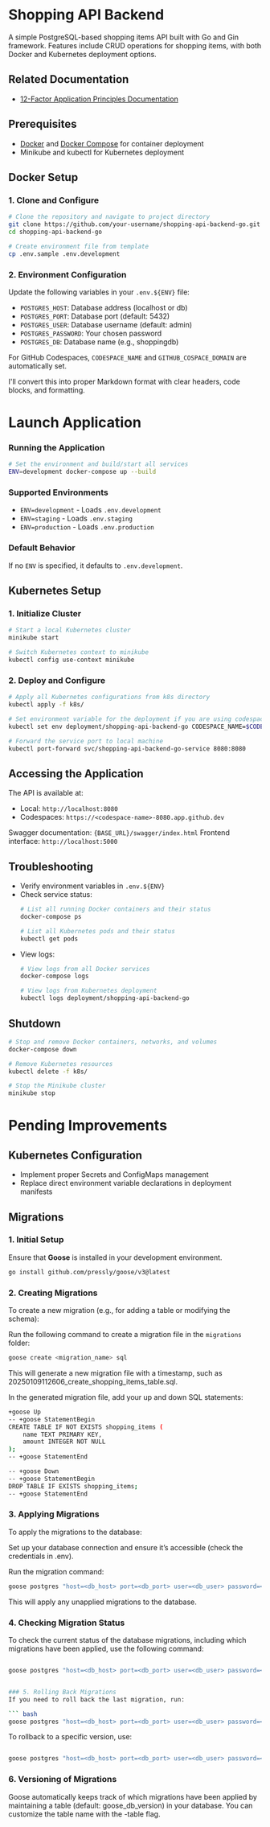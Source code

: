 # Shopping API Backend

A simple PostgreSQL-based shopping items API built with Go and Gin framework. Features include CRUD operations for shopping items, with both Docker and Kubernetes deployment options.

## Related Documentation
- [12-Factor Application Principles Documentation](https://github.com/priyaP22/shopping-api-backend-go/blob/main/12-Factor-Methodology.md)

## Prerequisites

- [Docker](https://www.docker.com/get-started) and [Docker Compose](https://docs.docker.com/compose/) for container deployment
- Minikube and kubectl for Kubernetes deployment

## Docker Setup

### 1. Clone and Configure

```bash
# Clone the repository and navigate to project directory
git clone https://github.com/your-username/shopping-api-backend-go.git
cd shopping-api-backend-go

# Create environment file from template
cp .env.sample .env.development
```

### 2. Environment Configuration

Update the following variables in your `.env.${ENV}` file:

- `POSTGRES_HOST`: Database address (localhost or db)
- `POSTGRES_PORT`: Database port (default: 5432)
- `POSTGRES_USER`: Database username (default: admin)
- `POSTGRES_PASSWORD`: Your chosen password
- `POSTGRES_DB`: Database name (e.g., shoppingdb)

For GitHub Codespaces, `CODESPACE_NAME` and `GITHUB_COSPACE_DOMAIN` are automatically set.

I'll convert this into proper Markdown format with clear headers, code blocks, and formatting.

# Launch Application

### Running the Application

```bash
# Set the environment and build/start all services
ENV=development docker-compose up --build
```

### Supported Environments

* `ENV=development` - Loads `.env.development`
* `ENV=staging` - Loads `.env.staging`
* `ENV=production` - Loads `.env.production`

### Default Behavior

If no `ENV` is specified, it defaults to `.env.development`.

## Kubernetes Setup

### 1. Initialize Cluster

```bash
# Start a local Kubernetes cluster
minikube start

# Switch Kubernetes context to minikube
kubectl config use-context minikube
```

### 2. Deploy and Configure

```bash
# Apply all Kubernetes configurations from k8s directory
kubectl apply -f k8s/

# Set environment variable for the deployment if you are using codespace
kubectl set env deployment/shopping-api-backend-go CODESPACE_NAME=$CODESPACE_NAME

# Forward the service port to local machine
kubectl port-forward svc/shopping-api-backend-go-service 8080:8080
```

## Accessing the Application

The API is available at:
- Local: `http://localhost:8080`
- Codespaces: `https://<codespace-name>-8080.app.github.dev`

Swagger documentation: `{BASE_URL}/swagger/index.html`
Frontend interface: `http://localhost:5000`

## Troubleshooting

- Verify environment variables in `.env.${ENV}`
- Check service status:
  ```bash
  # List all running Docker containers and their status
  docker-compose ps

  # List all Kubernetes pods and their status
  kubectl get pods
  ```
- View logs:
  ```bash
  # View logs from all Docker services
  docker-compose logs

  # View logs from Kubernetes deployment
  kubectl logs deployment/shopping-api-backend-go
  ```

## Shutdown

```bash
# Stop and remove Docker containers, networks, and volumes
docker-compose down

# Remove Kubernetes resources
kubectl delete -f k8s/

# Stop the Minikube cluster
minikube stop
```
# Pending Improvements

## Kubernetes Configuration
* Implement proper Secrets and ConfigMaps management
* Replace direct environment variable declarations in deployment manifests


## Migrations

### 1. **Initial Setup**
Ensure that **Goose** is installed in your development environment.

```bash
go install github.com/pressly/goose/v3@latest

```
### 2. **Creating Migrations**

To create a new migration (e.g., for adding a table or modifying the schema):

Run the following command to create a migration file in the `migrations` folder:

```bash
goose create <migration_name> sql
```
This will generate a new migration file with a timestamp, such as 20250109112606_create_shopping_items_table.sql.

In the generated migration file, add your up and down SQL statements:


```bash
+goose Up
-- +goose StatementBegin
CREATE TABLE IF NOT EXISTS shopping_items (
    name TEXT PRIMARY KEY,
    amount INTEGER NOT NULL
);
-- +goose StatementEnd

-- +goose Down
-- +goose StatementBegin
DROP TABLE IF EXISTS shopping_items;
-- +goose StatementEnd
```



### 3. Applying Migrations
To apply the migrations to the database:

Set up your database connection and ensure it’s accessible (check the credentials in .env).

Run the migration command:

``` bash
goose postgres "host=<db_host> port=<db_port> user=<db_user> password=<db_password> dbname=<db_name> sslmode=disable" up -dir=migrations
```
This will apply any unapplied migrations to the database.

### 4. Checking Migration Status
To check the current status of the database migrations, including which migrations have been applied, use the following command:

``` bash

goose postgres "host=<db_host> port=<db_port> user=<db_user> password=<db_password> dbname=<db_name> sslmode=disable" status -dir=migrations


### 5. Rolling Back Migrations
If you need to roll back the last migration, run:

``` bash
goose postgres "host=<db_host> port=<db_port> user=<db_user> password=<db_password> dbname=<db_name> sslmode=disable" down -dir=migrations

```

To rollback to a specific version, use:

``` bash

goose postgres "host=<db_host> port=<db_port> user=<db_user> password=<db_password> dbname=<db_name> sslmode=disable" down-to <version> -dir=migrations
```

### 6. Versioning of Migrations
Goose automatically keeps track of which migrations have been applied by maintaining a table (default: goose_db_version) in your database. You can customize the table name with the -table flag.





